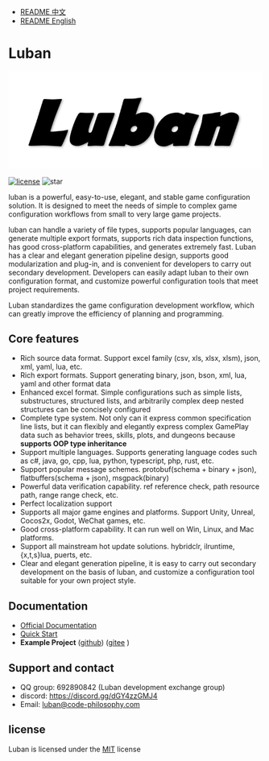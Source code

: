 
- [README 中文](./README.md)
- [README English](./README_EN.md)

# Luban

![icon](docs/images/logo.png)

[![license](http://img.shields.io/badge/license-MIT-blue.svg?style=flat-square)](https://opensource.org/licenses/MIT) ![star](https://img.shields.io/github/stars/focus-creative-games/luban?style=flat-square)


luban is a powerful, easy-to-use, elegant, and stable game configuration solution. It is designed to meet the needs of simple to complex game configuration workflows from small to very large game projects.

luban can handle a variety of file types, supports popular languages, can generate multiple export formats, supports rich data inspection functions, has good cross-platform capabilities, and generates extremely fast.
Luban has a clear and elegant generation pipeline design, supports good modularization and plug-in, and is convenient for developers to carry out secondary development. Developers can easily adapt luban to their own configuration format, and customize powerful configuration tools that meet project requirements.

Luban standardizes the game configuration development workflow, which can greatly improve the efficiency of planning and programming.

## Core features

- Rich source data format. Support excel family (csv, xls, xlsx, xlsm), json, xml, yaml, lua, etc.
- Rich export formats. Support generating binary, json, bson, xml, lua, yaml and other format data
- Enhanced excel format. Simple configurations such as simple lists, substructures, structured lists, and arbitrarily complex deep nested structures can be concisely configured
- Complete type system. Not only can it express common specification line lists, but it can flexibly and elegantly express complex GamePlay data such as behavior trees, skills, plots, and dungeons because **supports OOP type inheritance**
- Support multiple languages. Supports generating language codes such as c#, java, go, cpp, lua, python, typescript, php, rust, etc.
- Support popular message schemes. protobuf(schema + binary + json), flatbuffers(schema + json), msgpack(binary)
- Powerful data verification capability. ref reference check, path resource path, range range check, etc.
- Perfect localization support
- Supports all major game engines and platforms. Support Unity, Unreal, Cocos2x, Godot, WeChat games, etc.
- Good cross-platform capability. It can run well on Win, Linux, and Mac platforms.
- Support all mainstream hot update solutions. hybridclr, ilruntime, {x,t,s}lua, puerts, etc.
- Clear and elegant generation pipeline, it is easy to carry out secondary development on the basis of luban, and customize a configuration tool suitable for your own project style.

## Documentation

- [Official Documentation](https://luban.doc.code-philosophy.com/)
- [Quick Start](https://luban.doc.code-philosophy.com/docs/beginner/quickstart)
- **Example Project** ([github](https://github.com/focus-creative-games/luban_examples)) ([gitee](https://gitee.com/focus-creative-games/luban_examples) )

## Support and contact

- QQ group: 692890842 (Luban development exchange group)
- discord: https://discord.gg/dGY4zzGMJ4
- Email: luban@code-philosophy.com


## license

Luban is licensed under the [MIT](https://github.com/focus-creative-games/luban/blob/main/LICENSE) license
